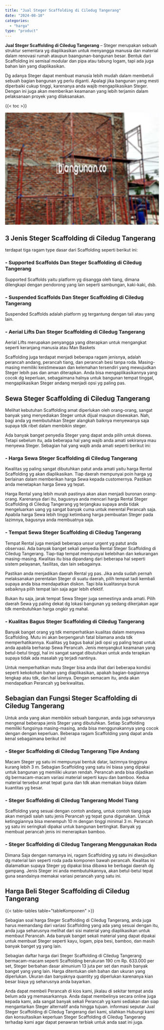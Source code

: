 ```yaml
---
title: "Jual Steger Scaffolding di Ciledug Tangerang"
date: "2024-08-10"
categories: 
  - "harga"
type: "product"
---
```


**Jual Steger Scaffolding di Ciledug Tangerang** – Steger merupakan sebuah struktur sementara yg diaplikasikan untuk menyangga manusia dan material dalam renovasi rumah ataupun baangunan-bangunan besar. Bentuk dari Scaffolding ini semisal modular dan pipa atau tabung logam, tapi ada juga bahan lain yang diaplikasikan.

Dg adanya Steger dapat membuat manusia lebih mudah dalam membetuli sebuah bagian bangunan yg perlu diganti. Apalagi jika bangunan yang mesti diperbaiki cukup tinggi, karenanya anda wajib mengaplikasikan Steger. Dengan ini juga akan memberikan keamanan yang lebih terjamin dalam pelaksanaan proyek yang dilaksanakan.

{{< toc >}}

![Jual Steger Scaffolding di Ciledug Tangerang](/images/sewa-scaffolding-steger-31.png)

## 3 Jenis Steger Scaffolding di Ciledug Tangerang

terdapat tiga ragam type dasar dari Scaffolding seperti berikut ini:

### \- Supported Scaffolds Dan Steger Scaffolding di Ciledug Tangerang

Supported Scaffolds yaitu platform yg disangga oleh tiang, dimana dilengkapi dengan pendorong yang lain seperti sambungan, kaki-kaki, dsb.

### \- Suspended Scaffolds Dan Steger Scaffolding di Ciledug Tangerang

Suspended Scaffolds adalah platform yg tergantung dengan tali atau yang lain.

### \- Aerial Lifts Dan Steger Scaffolding di Ciledug Tangerang

Aerial Lifts merupakan penyangga yang diterapkan untuk mengangkat seperti keranjang manusia atau Man Baskets

Scaffolding juga terdapat menjadi beberapa ragam jenisnya, adalah perancah andang, perancah tiang, dan perancah besi tanpa roda. Masing-masing memiliki keistimewaan dan kelemahan tersendiri yang mewujudkan Steger lebih pas dan aman diterapkan. Anda bisa mengaplikasikannya yang cocok dg keperluan, sebagaimana halnya untuk bangunan tempat tinggal, mengaplikasikan Steger andang menjadi opsi yg paling pas.

## Sewa Steger Scaffolding di Ciledug Tangerang

Melihat kebutuhan Scaffolding amat diperlukan oleh orang-orang, sangat banyak yang menyediakan Steger untuk dijual maupun disewakan. Nah, bagi anda yg membutuhkan Steger alangkah baiknya menyewanya saja supaya tdk ribet dalam membikin steger.

Ada banyak banget penyedia Steger yang dapat anda pilih untuk disewa. Tetapi sebelum itu, ada beberapa hal yang wajib anda amati sekiranya mau menyewa Steger. Sebagian hal yang wajib anda amati seperti berikut ini:

### \- Harga Sewa Steger Scaffolding di Ciledug Tangerang

Kwalitas yg paling sangat dibutuhkan patut anda amati yaitu harga Rental Scaffolding yg akan diaplikasikan. Tiap daerah mempunyai poin harga yg berlainan dalam memberikan harga Sewa kepada customernya. Pastikan anda menetapkan harga Sewa yg tepat.

Harga Rental yang lebih murah pastinya akan akan menjadi buronan orang-orang. Karenanya dari itu, bagusnya anda mencari harga Rental Steger Scaffolding di Ciledug Tangerang yg terjangkau supaya anda tidak mengeluarkan uang yg sangat banyak cuma untuk merental Perancah saja. Apabila harga Sewa lebih tinggi ketimbang harga pembuatan Steger pada lazimnya, bagusnya anda membuatnya saja.

### \- Tempat Sewa Steger Scaffolding di Ciledug Tangerang

Tempat Rental juga menjadi beberapa unsur urgent yg patut anda observasi. Ada banyak banget sekali penyedia Rental Steger Scaffolding di Ciledug Tangerang. Tiap-tiap tempat mempunyai kelebihan dan kekurangan masing-masing. Kwalitas itu bisa dipandang dari beberapa hal seperti sistem pelayanan, fasilitas, dan lain sebagainya.

Pastikan anda menjadikan daerah Rental yg pas. Jika anda sudah pernah melaksanakan perentalan Steger di suatu daerah, pilih tempat tadi kembali supaya anda bisa mendapatkan diskon. Tapi bila kualitasnya buruk sebaiknya pilih tempat lain saja agar lebih efektif.

Bukan itu saja, jarak tempat Sewa Steger juga semestinya anda amati. Pilih daerah Sewa yg paling dekat dg lokasi bangunan yg sedang dikerjakan agar tdk membutuhkan harga ongkir yg mahal.

### \- Kualitas Bagus Steger Scaffolding di Ciledug Tangerang

Banyak banget orang yg tdk memperhatikan kualitas dalam menyewa Scaffolding. Mutu ini akan berpengaruh fatal bilamana anda tdk memperhatikannya. Kualitas yg bagus bakal jadi opsi yg paling tepat untuk anda apabila berharap Sewa Perancah. Jenis menyangkut keamanan yang betul-betul tinggi, hal ini sangat sangat dibutuhkan untuk anda terapkan supaya tidak ada masalah yg terjadi nantinya.

Untuk memperhatikan mutu Steger bisa anda lihat dari beberapa kondisi seperti kekokohan bahan yang diaplikasikan, apakah bagian-bagiannya lengkap atau tdk, dan hal lainnya. Dengan semacam itu, anda akan mendapatkan Perancah yg berkwalitas.

## Sebagian dan Fungsi Steger Scaffolding di Ciledug Tangerang

Untuk anda yang akan membikin sebuah bangunan, anda juga seharusnya mengenal beberapa jenis Steger yang dibutuhkan. Setiap Scaffolding memiliki fungsinya masing-masing, anda bisa menggunakannya yang cocok dengan dengan keperluan. Beberapa ragam Scaffolding yang dapat anda kenal sebagaimana berikut ini!

### \- Steger Scaffolding di Ciledug Tangerang Tipe Andang

Macam Steger yg satu ini mempunyai bentuk datar, lazimnya tingginya kurang lebih 3 m. Sebagian Scaffolding yang satu ini biasa yang dipakai untuk bangunan yg memiliki ukuran rendah. Perancah anda bisa dijadikan dg bermacam-macam variasi material seperti kayu dan bamboo. Kedua material tersebut amat tepat guna dan tdk akan memakan biaya dalam kuantitas yg besar.

### \- Steger Scaffolding di Ciledug Tangerang Model Tiang

Scaffolding yang sesuai dengan contoh andang, untuk contoh tiang juga akan menjadi salah satu jenis Perancah yg tepat guna digunakan. Untuk ketinggiannya bisa menempuh 10 m dengan tinggi minimal 3 m. Perancah yg satu ini seringkali dipakai untuk bangunan bertingkat. Banyak yg membuat perancah jenis ini menerapkan bamboo.

### \- Steger Scaffolding di Ciledug Tangerang Menggunakan Roda

Dimana Saja dengan namanya ini, ragam Scaffolding yg satu ini diwujudkan dg material lain seperti roda pada komponen bawah perancah. Kwalitas ini dialamatkan supaya Steger yg dipakai bisa dibawa ke berbagai daerah dg gampang. Jenis Steger ini anda membutuhkannya, akan betul-betul tepat guna seandainya memakai variasi perancah yang satu ini.

## Harga Beli Steger Scaffolding di Ciledug Tangerang

{{< table-tables table="tableKomponen" >}}

Sebagian soal harga Steger Scaffolding di Ciledug Tangerang, anda juga harus memandang dari variasi Scaffolding yang ada yang sesuai dengan itu, anda juga seharusnya melihat dari sisi material yang diaplikasikan untuk membaut Perancah. Ada banyak banget sekali material yang dapat dipakai untuk membuat Steger seperti kayu, logam, pipa besi, bamboo, dan masih banyak banget yg yang lain.

Sebagian daftar harga dari Steger Scaffolding di Ciledug Tangerang bermacam-macam seperti Scaffolding berukuran 190 cm Rp. 633.000 per set, Steger berbahan dasar almunium 13 juta per set dan masih banyak banget yang yang lain. Harga ditentukan oleh bahan dan ukuran yang diperlukan. Ukuran dan banyaknya quantity yg diperlukan karenanya kian besar biaya yg seharusnya anda bayarkan.

Anda dapat membeli Perancah di kios kami, jikalau di sekitar tempat anda belum ada yg memasarkannya. Anda dapat membelinya secara online juga kepada kami, ada sangat banyak sekali Perancah yg kami sediakan dan siap mengantarkan Steger alternatif anda hingga tujuan. informasi seputar Jual Steger Scaffolding di Ciledug Tangerang dari kami, silahkan Hubungi kami dan konsultasikan keperluan Steger Scaffolding di Ciledug Tangerang terhadap kami agar dapat penawran terbiak untuk anda saat ini juga.

